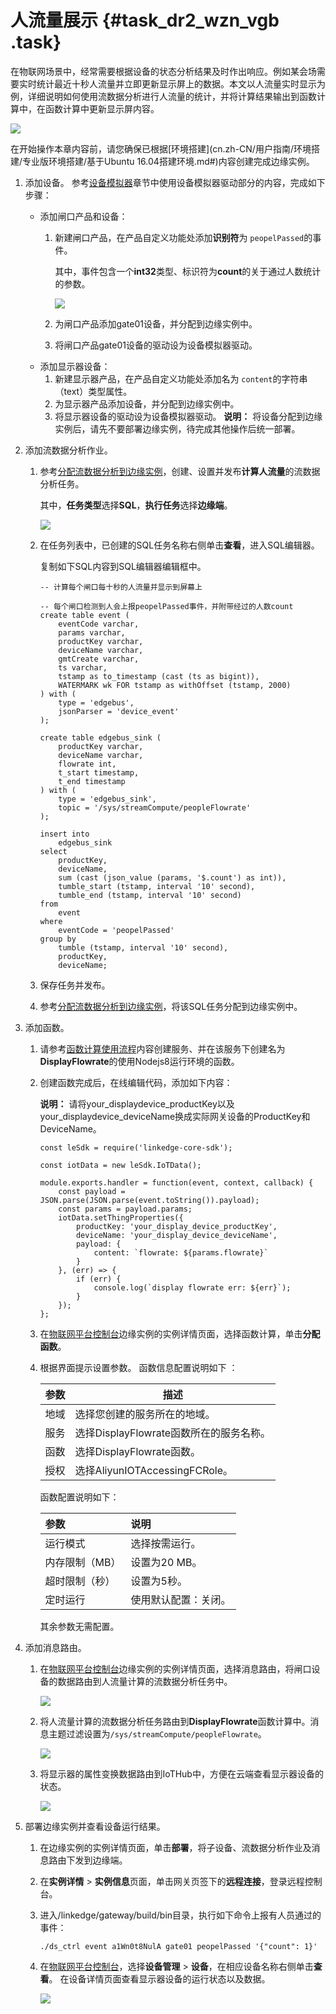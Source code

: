 # 人流量展示 {#task_dr2_wzn_vgb .task}

在物联网场景中，经常需要根据设备的状态分析结果及时作出响应。例如某会场需要实时统计最近十秒人流量并立即更新显示屏上的数据。本文以人流量实时显示为例，详细说明如何使用流数据分析进行人流量的统计，并将计算结果输出到函数计算中，在函数计算中更新显示屏内容。

![](http://static-aliyun-doc.oss-cn-hangzhou.aliyuncs.com/assets/img/126984/156016835738991_zh-CN.png)

在开始操作本章内容前，请您确保已根据[环境搭建](cn.zh-CN/用户指南/环境搭建/专业版环境搭建/基于Ubuntu 16.04搭建环境.md#)内容创建完成边缘实例。

1.  添加设备。 参考[设备模拟器](cn.zh-CN/用户指南/运维工具/设备模拟器.md#)章节中使用设备模拟器驱动部分的内容，完成如下步骤：

    -   添加闸口产品和设备：
        1.  新建闸口产品，在产品自定义功能处添加**识别符**为 `peopelPassed`的事件。

            其中，事件包含一个**int32**类型、标识符为**count**的关于通过人数统计的参数。

            ![](http://static-aliyun-doc.oss-cn-hangzhou.aliyuncs.com/assets/img/126984/156016835738992_zh-CN.png)

        2.  为闸口产品添加gate01设备，并分配到边缘实例中。
        3.  将闸口产品gate01设备的驱动设为设备模拟器驱动。
    -   添加显示器设备：
        1.  新建显示器产品，在产品自定义功能处添加名为 `content`的字符串（text）类型属性。
        2.  为显示器产品添加设备，并分配到边缘实例中。
        3.  将显示器设备的驱动设为设备模拟器驱动。
    **说明：** 将设备分配到边缘实例后，请先不要部署边缘实例，待完成其他操作后统一部署。

2.  添加流数据分析作业。 
    1.  参考[分配流数据分析到边缘实例](cn.zh-CN/用户指南/流数据分析/分配流数据分析到边缘实例.md#)，创建、设置并发布**计算人流量**的流数据分析任务。 

        其中，**任务类型**选择**SQL**，**执行任务**选择**边缘端**。

        ![](http://static-aliyun-doc.oss-cn-hangzhou.aliyuncs.com/assets/img/126984/156016835738995_zh-CN.png)

    2.  在任务列表中，已创建的SQL任务名称右侧单击**查看**，进入SQL编辑器。 

        复制如下SQL内容到SQL编辑器编辑框中。

        ```
        -- 计算每个闸口每十秒的人流量并显示到屏幕上
        
        -- 每个闸口检测到人会上报peopelPassed事件，并附带经过的人数count
        create table event (
            eventCode varchar,
            params varchar,
            productKey varchar,
            deviceName varchar,
            gmtCreate varchar,
            ts varchar,
            tstamp as to_timestamp (cast (ts as bigint)),
            WATERMARK wk FOR tstamp as withOffset (tstamp, 2000)
        ) with (
            type = 'edgebus',
            jsonParser = 'device_event'
        );
        
        create table edgebus_sink (
            productKey varchar,
            deviceName varchar,
            flowrate int,
            t_start timestamp,
            t_end timestamp
        ) with (
            type = 'edgebus_sink',
            topic = '/sys/streamCompute/peopleFlowrate'
        );
        
        insert into
            edgebus_sink
        select
            productKey,
            deviceName,
            sum (cast (json_value (params, '$.count') as int)),
            tumble_start (tstamp, interval '10' second),
            tumble_end (tstamp, interval '10' second)
        from
            event
        where
            eventCode = 'peopelPassed'
        group by
            tumble (tstamp, interval '10' second),
            productKey,
            deviceName;
        ```

    3.  保存任务并发布。
    4.  参考[分配流数据分析到边缘实例](cn.zh-CN/用户指南/流数据分析/分配流数据分析到边缘实例.md#)，将该SQL任务分配到边缘实例中。
3.  添加函数。 
    1.  请参考[函数计算使用流程](https://help.aliyun.com/document_detail/74925.html)内容创建服务、并在该服务下创建名为**DisplayFlowrate**的使用Nodejs8运行环境的函数。
    2.  创建函数完成后，在线编辑代码，添加如下内容： 

        **说明：** 请将your\_displaydevice\_productKey以及your\_displaydevice\_deviceName换成实际网关设备的ProductKey和DeviceName。

        ```
        const leSdk = require('linkedge-core-sdk');
        
        const iotData = new leSdk.IoTData();
        
        module.exports.handler = function(event, context, callback) {
            const payload = JSON.parse(JSON.parse(event.toString()).payload);
            const params = payload.params;
            iotData.setThingProperties({
                productKey: 'your_display_device_productKey',
                deviceName: 'your_display_device_deviceName',
                payload: {
                    content: `flowrate: ${params.flowrate}`
                }
            }, (err) => {
                if (err) {
                    console.log(`display flowrate err: ${err}`);
                }
            });
        };
        ```

    3.  在[物联网平台控制台](https://iot.console.aliyun.com/)边缘实例的实例详情页面，选择函数计算，单击**分配函数**。
    4.  根据界面提示设置参数。 函数信息配置说明如下 ：

        |参数|描述|
        |--|--|
        |地域|选择您创建的服务所在的地域。|
        |服务|选择DisplayFlowrate函数所在的服务名称。|
        |函数|选择DisplayFlowrate函数。|
        |授权|选择AliyunIOTAccessingFCRole。|

        函数配置说明如下：

        |参数|说明|
        |:-|:-|
        |运行模式|选择按需运行。|
        |内存限制（MB）|设置为20 MB。|
        |超时限制（秒）|设置为5秒。|
        |定时运行|使用默认配置：关闭。|

        其余参数无需配置。

4.  添加消息路由。 
    1.  在[物联网平台控制台](https://iot.console.aliyun.com/)边缘实例的实例详情页面，选择消息路由，将闸口设备的数据路由到人流量计算的流数据分析任务中。 

        ![](http://static-aliyun-doc.oss-cn-hangzhou.aliyuncs.com/assets/img/126984/156016835839804_zh-CN.png)

    2.  将人流量计算的流数据分析任务路由到**DisplayFlowrate**函数计算中。消息主题过滤设置为`/sys/streamCompute/peopleFlowrate`。 

        ![](http://static-aliyun-doc.oss-cn-hangzhou.aliyuncs.com/assets/img/126984/156016835839806_zh-CN.png)

    3.  将显示器的属性变换数据路由到IoTHub中，方便在云端查看显示器设备的状态。 

        ![](http://static-aliyun-doc.oss-cn-hangzhou.aliyuncs.com/assets/img/125893/156016835838952_zh-CN.png)

5.  部署边缘实例并查看设备运行结果。 
    1.  在边缘实例的实例详情页面，单击**部署**，将子设备、流数据分析作业及消息路由下发到边缘端。
    2.  在**实例详情** \> **实例信息**页面，单击网关页签下的**远程连接**，登录远程控制台。
    3.  进入/linkedge/gateway/build/bin目录，执行如下命令上报有人员通过的事件： 

        ```
        ./ds_ctrl event a1Wn0t8NulA gate01 peopelPassed '{"count": 1}'
        ```

    4.  在[物联网平台控制台](http://iot.console.aliyun.com/)，选择**设备管理** \> **设备**，在相应设备名称右侧单击**查看**。 在设备详情页面查看显示器设备的运行状态以及数据。

        ![](http://static-aliyun-doc.oss-cn-hangzhou.aliyuncs.com/assets/img/126984/156016835839808_zh-CN.png)


